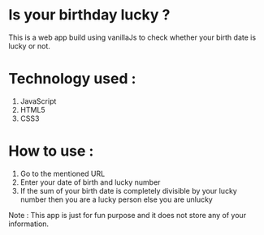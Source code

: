 # Is your birthday lucky ?
This is a web app build using vanillaJs to check whether your birth date is lucky or not.

# Technology used :
1. JavaScript 
1. HTML5 
1. CSS3

# How to use :
1. Go to the mentioned URL
1. Enter your date of birth and lucky number
1. If the sum of your birth date is completely divisible by your lucky number then you are a lucky person else you are unlucky

Note : This app is just for fun purpose and it does not store any of your information.
